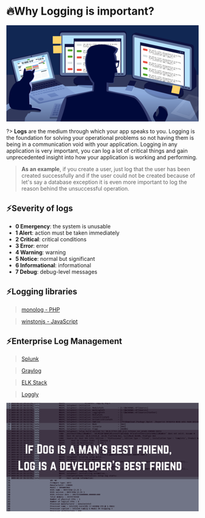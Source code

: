 # 🔥Why Logging is important?

<img src="./assets/images/log.png" alt="logging" width="700">

?> **Logs** are the medium through which your app speaks to you. Logging is the foundation for solving your operational problems so not having them is being in a communication void with your application. Logging in any application is very important, you can log a lot of critical things and gain unprecedented insight into how your application is working and performing.

> **As an example**, if you create a user, just log that the user has been created successfully and if the user could not be created because of let's say a database exception it is even more important to log the reason behind the unsuccessful operation.

## ⚡Severity of logs

* **0 Emergency**: the system is unusable
* **1 Alert**: action must be taken immediately
* **2 Critical**: critical conditions
* **3 Error**: error
* **4 Warning**: warning
* **5 Notice**: normal but significant
* **6 Informational**: informational
* **7 Debug**: debug-level messages

## ⚡Logging libraries

> [monolog - PHP](https://github.com/Seldaek/monolog)

> [winstonjs - JavaScript](https://github.com/winstonjs/winston)

## ⚡Enterprise Log Management

> [Splunk](https://www.splunk.com/)

> [Graylog](https://www.graylog.org/)

> [ELK Stack](https://www.elastic.co/what-is/elk-stack)

> [Loggly](https://www.loggly.com/)

<img src="./assets/images/log_quote.png" alt="logging" width="700">